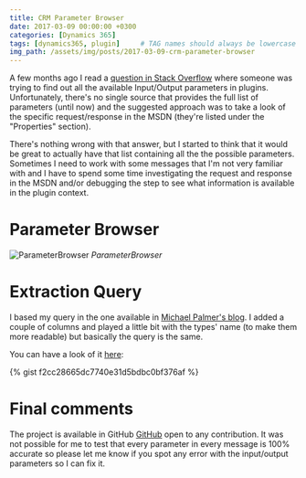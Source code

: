 ```yaml
---
title: CRM Parameter Browser
date: 2017-03-09 00:00:00 +0300
categories: [Dynamics 365]
tags: [dynamics365, plugin]     # TAG names should always be lowercase
img_path: /assets/img/posts/2017-03-09-crm-parameter-browser
---
```


A few months ago I read a [question in Stack Overflow](https://stackoverflow.com/questions/40281492/how-to-know-what-inputparameters-values-are-possible-in-dynamics-crm-plugin-cont) where someone was trying to find out all the available Input/Output parameters in plugins. Unfortunately, there's no single source that provides the full list of parameters (until now) and the suggested approach was to take a look of the specific request/response in the MSDN (they're listed under the "Properties" section).

There's nothing wrong with that answer, but I started to think that it would be great to actually have that list containing all the the possible parameters. Sometimes I need to work with some messages that I'm not very familiar with and I have to spend some time investigating the request and response in the MSDN and/or debugging the step to see what information is available in the plugin context.

# Parameter Browser

![ParameterBrowser](parameterbrowser.png)
_ParameterBrowser_

# Extraction Query
I based my query in the one available in [Michael Palmer's blog](https://xrmpalmer.wordpress.com/2013/05/27/crm2011-plugin-inputparameter-and-outputparameter-helper/). I added a couple of columns and played a little bit with the types' name (to make them more readable) but basically the query is the same.

You can have a look of it [here](https://gist.github.com/fedejousset/f2cc28665dc7740e31d5bdbc0bf376af):

{% gist f2cc28665dc7740e31d5bdbc0bf376af %}

# Final comments

The project is available in GitHub <a href="https://github.com/fedejousset/CRMParameterBrowser">GitHub</a> open to any contribution. It was not possible for me to test that every parameter in every message is 100% accurate so please let me know if you spot any error with the input/output parameters so I can fix it.